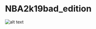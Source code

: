 # NBA2k19bad_edition
![alt text](https://github.com/LeanderReascos/NBA2k19bad_edition/blob/master/Fluxo%20de%20programa%C3%A7ao%20Rascunho.png)
